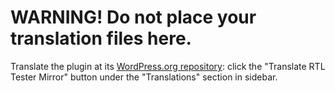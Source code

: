 # WARNING! Do not place your translation files here.

Translate the plugin at its [WordPress.org repository](https://wordpress.org/plugins/rtl-tester-mirror/): click the "Translate RTL Tester Mirror" button under the "Translations" section in sidebar.
